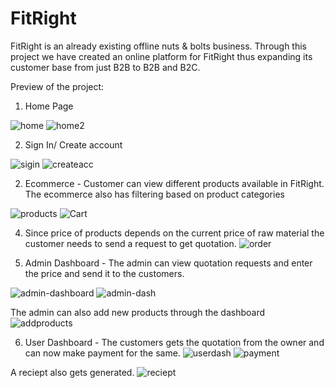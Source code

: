 # FitRight
FitRight is an already existing offline nuts & bolts business. Through this project we have created an online platform for FitRight thus expanding its customer base from just B2B to B2B and B2C. 

Preview of the project: 

1. Home Page

![home](https://github.com/akshayrathod205/Sem5-MPR-Frontend/assets/103347688/3021140e-2d74-4f64-9824-f5c5c45908d9)
![home2](https://github.com/akshayrathod205/Sem5-MPR-Frontend/assets/103347688/b8b99bac-e09f-4b15-a637-eb34a11ca08c)


2. Sign In/ Create account
   
![sigin](https://github.com/akshayrathod205/Sem5-MPR-Frontend/assets/103347688/5161ddcc-f64d-4c30-8730-ba553f5e13e5)
![createacc](https://github.com/akshayrathod205/Sem5-MPR-Frontend/assets/103347688/be588cb2-7b7c-4893-9956-d45512fa6e72)



2. Ecommerce - Customer can view different products available in FitRight. The ecommerce also has filtering based on product categories
   
![products](https://github.com/akshayrathod205/Sem5-MPR-Frontend/assets/103347688/de2394bb-eea5-4b08-bd0c-71b3e38e3410)
![Cart](https://github.com/akshayrathod205/Sem5-MPR-Frontend/assets/103347688/dafd1ea4-33ce-494b-8c79-982560347f9f)

4. Since price of products depends on the current price of raw material the customer needs to send a request to get quotation. 
![order](https://github.com/akshayrathod205/Sem5-MPR-Frontend/assets/103347688/f942267c-9705-48a5-9bfa-9ab0c5ee46fa)

5. Admin Dashboard - The admin can view quotation requests and enter the price and send it to the customers. 

![admin-dashboard](https://github.com/akshayrathod205/Sem5-MPR-Frontend/assets/103347688/f05c5846-4535-4b14-85c9-9e1670c1075e)
![admin-dash](https://github.com/akshayrathod205/Sem5-MPR-Frontend/assets/103347688/294a69ca-5bc1-4618-b9c6-688149d577ce)

The admin can also add new products through the dashboard
![addproducts](https://github.com/akshayrathod205/Sem5-MPR-Frontend/assets/103347688/fa28db72-e40e-4a72-b587-eeef8dee01fd)


6. User Dashboard - The customers gets the quotation from the owner and can now make payment for the same.
![userdash](https://github.com/akshayrathod205/Sem5-MPR-Frontend/assets/103347688/712705c7-6de9-4435-93f6-09a91b1fb3d3)
![payment](https://github.com/akshayrathod205/Sem5-MPR-Frontend/assets/103347688/9b2f7069-c6cc-4526-950c-cc23c14f73d1)

A reciept also gets generated. 
![reciept](https://github.com/akshayrathod205/Sem5-MPR-Frontend/assets/103347688/ec58e863-c8bf-49da-b0c2-6a0b30d21a9d)





